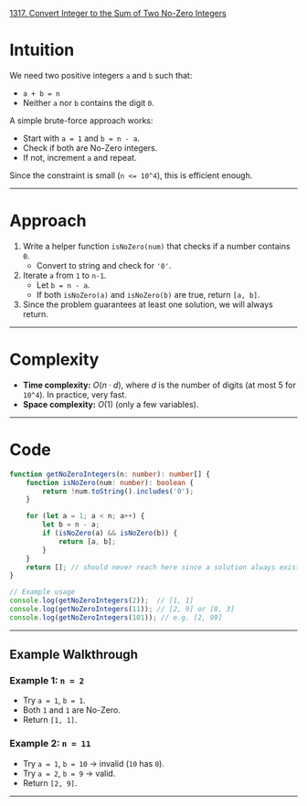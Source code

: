 [1317. Convert Integer to the Sum of Two No-Zero Integers](https://leetcode.com/problems/convert-integer-to-the-sum-of-two-no-zero-integers/)

# Intuition

We need two positive integers `a` and `b` such that:
* `a + b = n`
* Neither `a` nor `b` contains the digit `0`.

A simple brute-force approach works:
* Start with `a = 1` and `b = n - a`.
* Check if both are No-Zero integers.
* If not, increment `a` and repeat.

Since the constraint is small (`n <= 10^4`), this is efficient enough.

---

# Approach

1. Write a helper function `isNoZero(num)` that checks if a number contains `0`.
   * Convert to string and check for `'0'`.
2. Iterate `a` from `1` to `n-1`.
   * Let `b = n - a`.
   * If both `isNoZero(a)` and `isNoZero(b)` are true, return `[a, b]`.
3. Since the problem guarantees at least one solution, we will always return.

---

# Complexity

* **Time complexity:** $O(n \cdot d)$, where $d$ is the number of digits (at most 5 for `10^4`). In practice, very fast.
* **Space complexity:** $O(1)$ (only a few variables).

---

# Code

```typescript
function getNoZeroIntegers(n: number): number[] {
    function isNoZero(num: number): boolean {
        return !num.toString().includes('0');
    }

    for (let a = 1; a < n; a++) {
        let b = n - a;
        if (isNoZero(a) && isNoZero(b)) {
            return [a, b];
        }
    }
    return []; // should never reach here since a solution always exists
}

// Example usage
console.log(getNoZeroIntegers(2));  // [1, 1]
console.log(getNoZeroIntegers(11)); // [2, 9] or [8, 3]
console.log(getNoZeroIntegers(101)); // e.g. [2, 99]
```

---

## Example Walkthrough

### Example 1: `n = 2`

* Try `a = 1`, `b = 1`.
* Both `1` and `1` are No-Zero.
* Return `[1, 1]`.

### Example 2: `n = 11`

* Try `a = 1`, `b = 10` → invalid (`10` has `0`).
* Try `a = 2`, `b = 9` → valid.
* Return `[2, 9]`.

---
